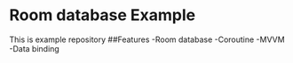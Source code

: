 # Room database Example
This is example repository 
##Features
-Room database
-Coroutine
-MVVM
-Data binding
